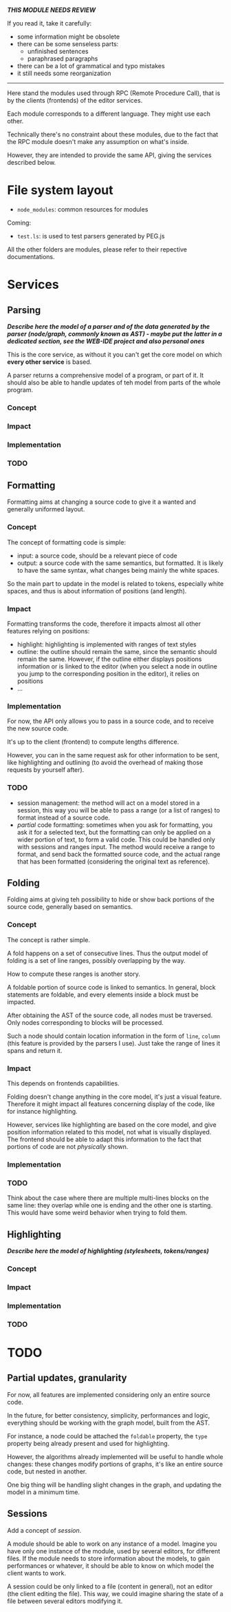 ___THIS MODULE NEEDS REVIEW___

If you read it, take it carefully:

* some information might be obsolete
* there can be some senseless parts:
	* unfinished sentences
	* paraphrased paragraphs
* there can be a lot of grammatical and typo mistakes
* it still needs some reorganization

----

Here stand the modules used through RPC (Remote Procedure Call), that is by the clients (frontends) of the editor services.

Each module corresponds to a different language. They might use each other.

Technically there's no constraint about these modules, due to the fact that the RPC module doesn't make any assumption on what's inside.

However, they are intended to provide the same API, giving the services described below.

# File system layout

* `node_modules`: common resources for modules

Coming:

* `test.ls`: is used to test parsers generated by PEG.js

All the other folders are modules, please refer to their repective documentations.

# Services

## Parsing

___Describe here the model of a parser and of the data generated by the parser (node/graph, commonly known as AST) - maybe put the latter in a dedicated section, see the WEB-IDE project and also personal ones___

This is the core service, as without it you can't get the core model on which __every other service__ is based.

A parser returns a comprehensive model of a program, or part of it. It should also be able to handle updates of teh model from parts of the whole program.

### Concept
### Impact
### Implementation
### TODO

## Formatting

Formatting aims at changing a source code to give it a wanted and generally uniformed layout.

### Concept

The concept of formatting code is simple:

* input: a source code, should be a relevant piece of code
* output: a source code with the same semantics, but formatted. It is likely to have the same syntax, what changes being mainly the white spaces.

So the main part to update in the model is related to tokens, especially white spaces, and thus is about information of positions (and length).

### Impact

Formatting transforms the code, therefore it impacts almost all other features relying on positions:

* highlight: highlighting is implemented with ranges of text styles
* outline: the outline should remain the same, since the semantic should remain the same. However, if the outline either displays positions information or is linked to the editor (when you select a node in outline you jump to the corresponding position in the editor), it relies on positions
* ...

### Implementation

For now, the API only allows you to pass in a source code, and to receive the new source code.

It's up to the client (frontend) to compute lengths difference.

However, you can in the same request ask for other information to be sent, like highlighting and outlining (to avoid the overhead of making those requests by yourself after).

### TODO

* session management: the method will act on a model stored in a session, this way you will be able to pass a range (or a list of ranges) to format instead of a source code.
* _partial_ code formatting: sometimes when you ask for formatting, you ask it for a selected text, but the formatting can only be applied on a wider portion of text, to form a valid code. This could be handled only with sessions and ranges input. The method would receive a range to format, and send back the formatted source code, and the actual range that has been formatted (considering the original text as reference).


## Folding

Folding aims at giving teh possibility to hide or show back portions of the source code, generally based on semantics.

### Concept

The concept is rather simple.

A fold happens on a set of consecutive lines. Thus the output model of folding is a set of line ranges, possibly overlapping by the way.

How to compute these ranges is another story.

A foldable portion of source code is linked to semantics. In general, block statements are foldable, and every elements inside a block must be impacted.

After obtaining the AST of the source code, all nodes must be traversed. Only nodes corresponding to blocks will be processed.

Such a node should contain location information in the form of `line`, `column` (this feature is provided by the parsers I use). Just take the range of lines it spans and return it.

### Impact

This depends on frontends capabilities.

Folding doesn't change anything in the core model, it's just a visual feature. Therefore it might impact all features concerning display of the code, like for instance highlighting.

However, services like highlighting are based on the core model, and give position information related to this model, not what is visually displayed. The frontend should be able to adapt this information to the fact that portions of code are not _physically_ shown.

### Implementation

### TODO

Think about the case where there are multiple multi-lines blocks on the same line: they overlap while one is ending and the other one is starting. This would have some weird behavior when trying to fold them.

## Highlighting

___Describe here the model of highlighting (stylesheets, tokens/ranges)___

### Concept
### Impact
### Implementation
### TODO

# TODO

## Partial updates, granularity

For now, all features are implemented considering only an entire source code.

In the future, for better consistency, simplicity, performances and logic, everything should be working with the graph model, built from the AST.

For instance, a node could be attached the `foldable` property, the `type` property being already present and used for highlighting.

However, the algorithms already implemented will be useful to handle whole changes: these changes modify portions of graphs, it's like an entire source code, but nested in another.

One big thing will be handling slight changes in the graph, and updating the model in a minimum time.

## Sessions

Add a concept of _session_.

A module should be able to work on any instance of a model. Imagine you have only one instance of the module, used by several editors, for different files. If the module needs to store information about the models, to gain performances or whatever, it should be able to know on which model the client wants to work.

A session could be only linked to a file (content in general), not an editor (the client editing the file). This way, we could imagine sharing the state of a file between several editors modifying it.
